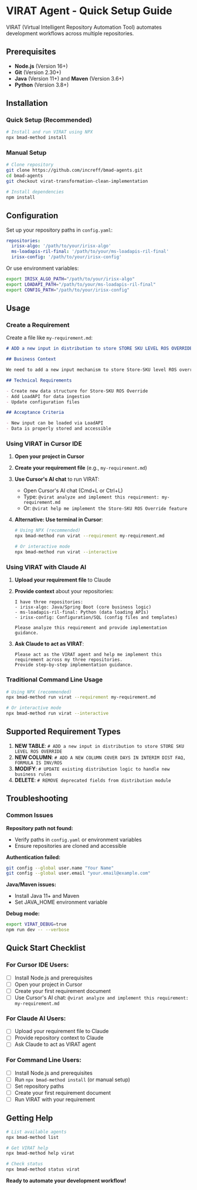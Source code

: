 # VIRAT Agent - Quick Setup Guide

VIRAT (Virtual Intelligent Repository Automation Tool) automates development workflows across multiple repositories.

## Prerequisites

- **Node.js** (Version 16+)
- **Git** (Version 2.30+)
- **Java** (Version 11+) and **Maven** (Version 3.6+)
- **Python** (Version 3.8+)

## Installation

### Quick Setup (Recommended)

```bash
# Install and run VIRAT using NPX
npx bmad-method install
```

### Manual Setup

```bash
# Clone repository
git clone https://github.com/increff/bmad-agents.git
cd bmad-agents
git checkout virat-transformation-clean-implementation

# Install dependencies
npm install
```

## Configuration

Set up your repository paths in `config.yaml`:

```yaml
repositories:
  irisx-algo: '/path/to/your/irisx-algo'
  ms-loadapis-ril-final: '/path/to/your/ms-loadapis-ril-final'
  irisx-config: '/path/to/your/irisx-config'
```

Or use environment variables:

```bash
export IRISX_ALGO_PATH="/path/to/your/irisx-algo"
export LOADAPI_PATH="/path/to/your/ms-loadapis-ril-final"
export CONFIG_PATH="/path/to/your/irisx-config"
```

## Usage

### Create a Requirement

Create a file like `my-requirement.md`:

```markdown
# ADD a new input in distribution to store STORE SKU LEVEL ROS OVERRIDE

## Business Context

We need to add a new input mechanism to store Store-SKU level ROS overrides.

## Technical Requirements

- Create new data structure for Store-SKU ROS Override
- Add LoadAPI for data ingestion
- Update configuration files

## Acceptance Criteria

- New input can be loaded via LoadAPI
- Data is properly stored and accessible
```

### Using VIRAT in Cursor IDE

1. **Open your project in Cursor**
2. **Create your requirement file** (e.g., `my-requirement.md`)
3. **Use Cursor's AI chat** to run VIRAT:
   - Open Cursor's AI chat (Cmd+L or Ctrl+L)
   - Type: `@virat analyze and implement this requirement: my-requirement.md`
   - Or: `@virat help me implement the Store-SKU ROS Override feature`

4. **Alternative: Use terminal in Cursor**:

   ```bash
   # Using NPX (recommended)
   npx bmad-method run virat --requirement my-requirement.md

   # Or interactive mode
   npx bmad-method run virat --interactive
   ```

### Using VIRAT with Claude AI

1. **Upload your requirement file** to Claude
2. **Provide context** about your repositories:

   ```
   I have three repositories:
   - irisx-algo: Java/Spring Boot (core business logic)
   - ms-loadapis-ril-final: Python (data loading APIs)
   - irisx-config: Configuration/SQL (config files and templates)

   Please analyze this requirement and provide implementation guidance.
   ```

3. **Ask Claude to act as VIRAT**:
   ```
   Please act as the VIRAT agent and help me implement this requirement across my three repositories.
   Provide step-by-step implementation guidance.
   ```

### Traditional Command Line Usage

```bash
# Using NPX (recommended)
npx bmad-method run virat --requirement my-requirement.md

# Or interactive mode
npx bmad-method run virat --interactive
```

## Supported Requirement Types

1. **NEW TABLE**: `# ADD a new input in distribution to store STORE SKU LEVEL ROS OVERRIDE`
2. **NEW COLUMN**: `# ADD A NEW COLUMN COVER DAYS IN INTERIM DIST FAQ, FORMULA IS INV/ROS`
3. **MODIFY**: `# UPDATE existing distribution logic to handle new business rules`
4. **DELETE**: `# REMOVE deprecated fields from distribution module`

## Troubleshooting

### Common Issues

**Repository path not found:**

- Verify paths in `config.yaml` or environment variables
- Ensure repositories are cloned and accessible

**Authentication failed:**

```bash
git config --global user.name "Your Name"
git config --global user.email "your.email@example.com"
```

**Java/Maven issues:**

- Install Java 11+ and Maven
- Set JAVA_HOME environment variable

**Debug mode:**

```bash
export VIRAT_DEBUG=true
npm run dev -- --verbose
```

## Quick Start Checklist

### For Cursor IDE Users:

- [ ] Install Node.js and prerequisites
- [ ] Open your project in Cursor
- [ ] Create your first requirement document
- [ ] Use Cursor's AI chat: `@virat analyze and implement this requirement: my-requirement.md`

### For Claude AI Users:

- [ ] Upload your requirement file to Claude
- [ ] Provide repository context to Claude
- [ ] Ask Claude to act as VIRAT agent

### For Command Line Users:

- [ ] Install Node.js and prerequisites
- [ ] Run `npx bmad-method install` (or manual setup)
- [ ] Set repository paths
- [ ] Create your first requirement document
- [ ] Run VIRAT with your requirement

## Getting Help

```bash
# List available agents
npx bmad-method list

# Get VIRAT help
npx bmad-method help virat

# Check status
npx bmad-method status virat
```

**Ready to automate your development workflow!**
